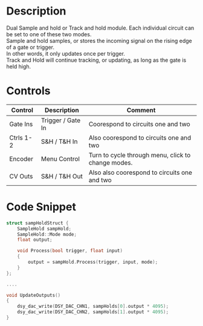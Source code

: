 # Description 
Dual Sample and hold or Track and hold module. Each individual circuit can be set to one of these two modes.  
Sample and hold samples, or stores the incoming signal on the rising edge of a gate or trigger.  
In other words, it only updates once per trigger.  
Track and Hold will continue tracking, or updating, as long as the gate is held high.  

# Controls
| Control | Description | Comment |
| --- | --- | --- |
| Gate Ins | Trigger / Gate In | Coorespond to circuits one and two |
| Ctrls 1-2 | S&H / T&H In | Also coorespond to circuits one and two |
| Encoder | Menu Control | Turn to cycle through menu, click to change modes. |
| CV Outs | S&H / T&H Out | Also also coorespond to circuits one and two |

# Code Snippet
```cpp
struct sampHoldStruct {
    SampleHold sampHold;
    SampleHold::Mode mode;
    float output;

    void Process(bool trigger, float input)
    {
        output = sampHold.Process(trigger, input, mode);
    }
};

....

void UpdateOutputs()
{
    dsy_dac_write(DSY_DAC_CHN1, sampHolds[0].output * 4095);
    dsy_dac_write(DSY_DAC_CHN2, sampHolds[1].output * 4095);
}
```
